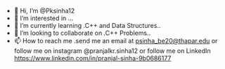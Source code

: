 - 👋 Hi, I’m @Pksinha12
- 👀 I’m interested in ...
- 🌱 I’m currently learning .C++ and Data Structures..
- 💞️ I’m looking to collaborate on .C++ Problems..
- 📫 How to reach me .send me an email at psinha_be20@thapar.edu
                                            or
                       follow me on instagram @pranjalkr.sinha12
                                            or
                       follow me on LinkedIn https://www.linkedin.com/in/pranjal-sinha-9b0686177
                         
                                            

<!---
Pksinha12/Pksinha12 is a ✨ special ✨ repository because its `README.md` (this file) appears on your GitHub profile.
You can click the Preview link to take a look at your changes.
--->
